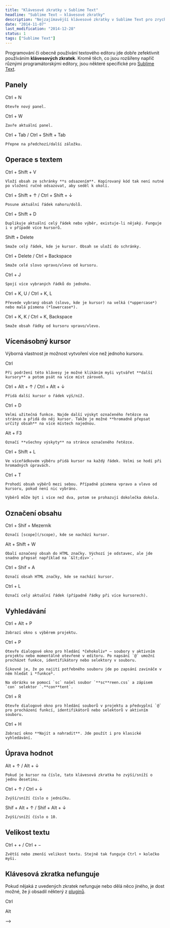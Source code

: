 ```yaml
---
title: "Klávesové zkratky v Sublime Text"
headline: "Sublime Text – klávesové zkratky"
description: "Nejzajímavější klávesové zkratky v Sublime Text pro zrychlení práce."
date: "2014-11-07"
last_modification: "2014-12-28"
status: 1
tags: ["Sublime Text"]
---
```


Programování či obecně používání textového editoru jde dobře zefektivnit používáním **klávesových zkratek**. Kromě těch, co jsou rozšířeny napříč různými programátorskými editory, jsou některé specifické pro [Sublime Text](/st).

## Panely

  Ctrl + N
  
    Otevře nový panel.

  Ctrl + W
  
    Zavře aktuální panel.

  Ctrl + Tab / Ctrl + Shift + Tab
  
    Přepne na předchozí/další záložku.

## Operace s textem

  Ctrl + Shift + V
  
    Vloží obsah ze schránky **s odsazením**. Kopírovaný kód tak není nutné po vložení ručně odsazovat, aby seděl k okolí.

  Ctrl + Shift + ↑ / Ctrl + Shift + ↓
  
    Posune aktuální řádek nahoru/dolů.

  Ctrl + Shift + D
  
    Duplikuje aktuální celý řádek nebo výběr, existuje-li nějaký. Funguje i v případě více kursorů.

  Shift + Delete
  
    Smaže celý řádek, kde je kursor. Obsah se uloží do schránky.

  Ctrl + Delete / Ctrl + Backspace
  
    Smaže celé slovo vpravo/vlevo od kursoru.

  Ctrl + J
  
    Spojí více vybraných řádků do jednoho.

  Ctrl + K, U / Ctrl + K, L
  
    Převede vybraný obsah (slovo, kde je kursor) na velká (*uppercase*) nebo malá písmena (*lowercase*).

  Ctrl + K, K / Ctrl + K, Backspace
  
    Smaže obsah řádky od kursoru vpravo/vlevo.

## Vícenásobný kursor

Výborná vlastnost je možnost vytvoření více než jednoho kursoru.

  Ctrl
  
    Při podržení této klávesy je možné klikáním myši vytvářet **další kursory** a potom psát na více míst zároveň.

  Ctrl + Alt + ↑ / Ctrl + Alt + ↓
  
    Přidá další kursor o řádek výš/níž.

  Ctrl + D
  
    Velmi užitečná funkce. Najde další výskyt označeného řetězce na stránce a přidá do něj kursor. Takže je možné **hromadně přepsat určitý obsah** na více místech najednou.

  Alt + F3
  
    Označí **všechny výskyty** na stránce označeného řetězce.

  Ctrl + Shift + L
  
    Ve víceřádkovém výběru přidá kursor na každý řádek. Velmi se hodí při hromadných úpravách.

  Ctrl + T
  
    Prohodí obsah výběrů mezi sebou. Případně písmena vpravo a vlevo od kursoru, pokud není nic vybráno.

    Výběrů může být i více než dva, potom se prohazují dokolečka dokola.

## Označení obsahu

  Ctrl + Shif + Mezerník
  
    Označí [scope](/scope), kde se nachází kursor.

  Alt + Shift + W
  
    Obalí označený obsah do HTML značky. Výchozí je odstavec, ale jde snadno přepsat například na `&lt;div>`.

  Ctrl + Shif + A
  
    Označí obsah HTML značky, kde se nachází kursor.

  Ctrl + L
  
    Označí celý aktuální řádek (případně řádky při více kursorech).

## Vyhledávání

  Ctrl + Alt + P
  
    Zobrazí okno s výběrem projektu.

  Ctrl + P
  
    Otevře dialogové okno pro hledání *čehokoliv* – soubory v aktivním projektu nebo momentálně otevřené v editoru. Po napsání `@` umožní procházet funkce, identifikátory nebo selektory v souboru.

    Šikovné je, že po najití potřebného souboru jde po zapsání zavináče v něm hledat i *funkce*.

    Na obrázku se pomocí `sc` našel soubor `**sc**reen.css` a zápisem `con` selektor `.**con**tent`.

  Ctrl + R
  
    Otevře dialogové okno pro hledání souborů v projektu a předvyplní `@` pro procházení funkcí, identifikátorů nebo selektorů v aktivním souboru.

  Ctrl + H
  
    Zobrazí okno **Najít a nahradit**. Jde použít i pro klasické vyhledávání.

## Úprava hodnot

  Alt + ↑ / Alt + ↓
  
    Pokud je kursor na čísle, tato klávesová zkratka ho zvýší/sníží o jednu desetinu.

  Ctrl + ↑ / Ctrl + ↓
  
    Zvýší/sníží číslo o jedničku.

  Shif + Alt + ↑ / Shif + Alt + ↓
  
    Zvýší/sníží číslo o 10.

## Velikost textu

  Ctrl + + / Ctrl + −
  
    Zvětší nebo zmenší velikost textu. Stejně tak funguje Ctrl + kolečko myši.

## Klávesová zkratka nefunguje

Pokud nějaká z uvedených zkratek nefunguje nebo dělá něco jiného, je dost možné, že ji obsadil některý z [pluginů](/pluginy-sublime-text).

  Ctrl

Alt

-->